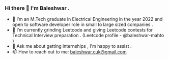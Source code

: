 ### Hi there 👋 I'm Baleshwar .


- 🔭 I’m an M.Tech graduate in Electrical Engineering in the year 2022 and open to software developer role in small to large sized companies .
- 🌱 I’m currently grinding Leetcode and giving Leetcode contests  for Technical Interview preparation . (Leetcode profile - @baleshwar-mahto )
- 💬 Ask me about getting internships , I'm happy to assist .
- 📫 How to reach out to me: baleshwar.cuk@gmail.com


